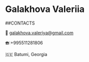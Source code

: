 # Galakhova Valeriia

##CONTACTS

📧 galakhova.valeriya@gmail.com

☎️:+995511281806

🇬🇪 Batumi, Georgia
